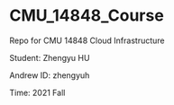 # CMU_14848_Course
Repo for CMU 14848 Cloud Infrastructure

Student: Zhengyu HU

Andrew ID: zhengyuh

Time: 2021 Fall
